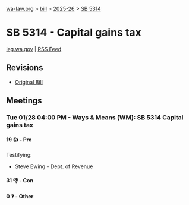 [wa-law.org](/) > [bill](/bill/) > [2025-26](/bill/2025-26/) > [SB 5314](/bill/2025-26/sb/5314/)

# SB 5314 - Capital gains tax
[leg.wa.gov](https://app.leg.wa.gov/billsummary?BillNumber=5314&Year=2025&Initiative=false) | [RSS Feed](./rss.xml)

## Revisions
* [Original Bill](1/)

## Meetings
### Tue 01/28 04:00 PM - Ways & Means (WM): SB 5314 Capital gains tax
#### 19 👍 - Pro
Testifying:
* Steve Ewing - Dept. of Revenue

#### 31 👎 - Con

#### 0 ❓ - Other
